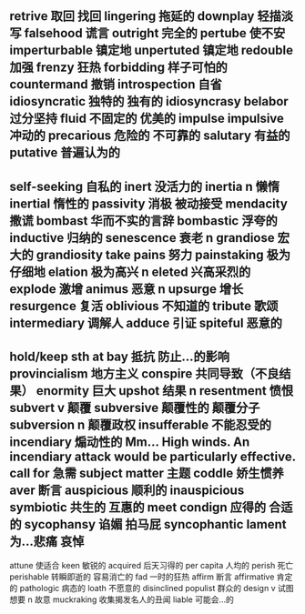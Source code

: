 retrive 取回 找回
lingering 拖延的
downplay 轻描淡写
falsehood 谎言
outright 完全的
pertube 使不安
imperturbable 镇定地
unpertuted 镇定地
redouble 加强
frenzy 狂热
forbidding 样子可怕的
countermand 撤销
introspection 自省
idiosyncratic 独特的 独有的 idiosyncrasy
belabor 过分坚持
fluid 不固定的 优美的
impulse impulsive 冲动的
precarious 危险的 不可靠的
salutary 有益的
putative 普遍认为的
---
self-seeking 自私的
inert 没活力的 inertia n 懒惰 inertial 惰性的
passivity 消极 被动接受
mendacity 撒谎
bombast 华而不实的言辞 bombastic 浮夸的
inductive 归纳的
senescence 衰老 n
grandiose 宏大的 grandiosity
take pains 努力
painstaking 极为仔细地
elation 极为高兴 n eleted 兴高采烈的
explode 激增
animus 恶意 n
upsurge 增长
resurgence 复活
oblivious 不知道的
tribute 歌颂
intermediary 调解人
adduce 引证
spiteful 恶意的
---
hold/keep sth at bay 抵抗 防止...的影响
provincialism 地方主义
conspire 共同导致（不良结果）
enormity 巨大
upshot 结果 n
resentment 愤恨
subvert v 颠覆
subversive 颠覆性的 颠覆分子
subversion n 颠覆政权
insufferable 不能忍受的
incendiary 煽动性的   Mm... High winds. An incendiary attack would be particularly effective.
call for 急需
subject matter 主题
coddle 娇生惯养
aver 断言
auspicious 顺利的 inauspicious 
symbiotic 共生的 互惠的
meet condign 应得的 合适的
sycophansy 谄媚 拍马屁 syncophantic
lament 为...悲痛 哀悼
---
attune 使适合
keen 敏锐的
acquired 后天习得的
per capita 人均的
perish 死亡
perishable 转瞬即逝的 容易消亡的
fad 一时的狂热
affirm 断言
affirmative 肯定的
pathologic 病态的
loath 不愿意的 disinclined
populist 群众的
design v 试图 想要 n 故意
muckraking 收集揭发名人的丑闻
liable 可能会...的